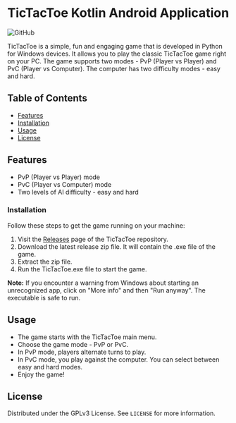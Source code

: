 # TicTacToe Kotlin Android Application 

![GitHub](https://img.shields.io/badge/license-GPLv3-blue)

TicTacToe is a simple, fun and engaging game that is developed in Python for Windows devices. It allows you to play the classic TicTacToe game right on your PC. The game supports two modes - PvP (Player vs Player) and PvC (Player vs Computer). The computer has two difficulty modes - easy and hard. 

## Table of Contents
- [Features](#features)
- [Installation](#installation)
- [Usage](#usage)
- [License](#license)

## Features

- PvP (Player vs Player) mode
- PvC (Player vs Computer) mode
- Two levels of AI difficulty - easy and hard

### Installation

Follow these steps to get the game running on your machine:

1. Visit the [Releases](https://github.com/MikeCVermeer/TicTacToe/releases) page of the TicTacToe repository.
2. Download the latest release zip file. It will contain the .exe file of the game.
3. Extract the zip file.
4. Run the TicTacToe.exe file to start the game.

**Note:** If you encounter a warning from Windows about starting an unrecognized app, click on "More info" and then "Run anyway". The executable is safe to run.

## Usage

- The game starts with the TicTacToe main menu.
- Choose the game mode - PvP or PvC.
- In PvP mode, players alternate turns to play.
- In PvC mode, you play against the computer. You can select between easy and hard modes.
- Enjoy the game!

## License

Distributed under the GPLv3 License. See `LICENSE` for more information.
